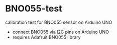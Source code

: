 # BNO055-test
calibration test for BNO055 sensor on Arduino UNO
* connect BNO055 via I2C pins on Arduino UNO
* requires Adafruit BNO055 library
